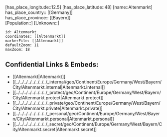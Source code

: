 ﻿---
location: [48,12.5] 
mapzoom: [7,12] 
mapmarker: city 
type: City
tags:
- geo/City


SpocWebEntityId: 28779
isDeleted: false
confidential: public

---
[has_place_longitude::12.5] 
[has_place_latitude::48] 
[name::Altenmarkt] 
has_place_country:: [[Germany]]  
has_place_province:: [[Bayern]]  
[Population::] 
[Unknown::] 


```leaflet
id: Altenmarkt
coordinates: [[Altenmarkt]] 
markerFile: [[Altenmarkt]] 
defaultZoom: 11 
maxZoom: 18
```


## Confidential Links & Embeds: 
- [[Altenmarkt|Altenmarkt]]  
- [[../../../../../../../../_internal/geo/Continent/Europe/Germany/West/Bayern/City/Altenmarkt.internal|Altenmarkt.internal]] 
- [[../../../../../../../../_protect/geo/Continent/Europe/Germany/West/Bayern/City/Altenmarkt.protect|Altenmarkt.protect]] 
- [[../../../../../../../../_private/geo/Continent/Europe/Germany/West/Bayern/City/Altenmarkt.private|Altenmarkt.private]] 
- [[../../../../../../../../_personal/geo/Continent/Europe/Germany/West/Bayern/City/Altenmarkt.personal|Altenmarkt.personal]] 
- [[../../../../../../../../_secret/geo/Continent/Europe/Germany/West/Bayern/City/Altenmarkt.secret|Altenmarkt.secret]] 
